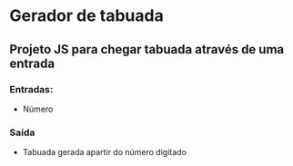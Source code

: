 # Gerador de tabuada

## Projeto JS para chegar tabuada através de uma entrada

### Entradas: 

- Número

### Saída 

- Tabuada gerada apartir do número digitado

